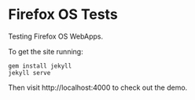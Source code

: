 # Firefox OS Tests

Testing Firefox OS WebApps.

To get the site running:
```
gem install jekyll
jekyll serve
```

Then visit http://localhost:4000 to check out the demo.
